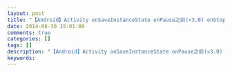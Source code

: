 ```yaml
---
layout: post
title: "【Android】Activity onSaveInstanceState onPause之前(<3.0) onStop之前(3.0<=)"
date: 2014-08-30 15:01:00 
comments: true
categories: []
tags: []
description: "【Android】Activity onSaveInstanceState onPause之前(<3.0) onStop之前(3.0<=)"
keywords: 
---
```





